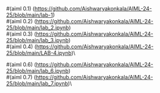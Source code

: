 #(aiml 0.1) (https://github.com/Aishwaryakonkala/AIML-24-25/blob/main/lab-1)\
#(aiml 0.2) (https://github.com/Aishwaryakonkala/AIML-24-25/blob/main/lab_2.ipynb)\
#(aiml 0.3) (https://github.com/Aishwaryakonkala/AIML-24-25/blob/main/lab_3.ipynb)\
#(aiml 0.4) (https://github.com/Aishwaryakonkala/AIML-24-25/blob/main/LAB-4.ipynb)\

#(aiml 0.6) (https://github.com/Aishwaryakonkala/AIML-24-25/blob/main/lab_6.ipynb)\
#(aiml 0.7) (https://github.com/Aishwaryakonkala/AIML-24-25/blob/main/lab_7.ipynb)\
